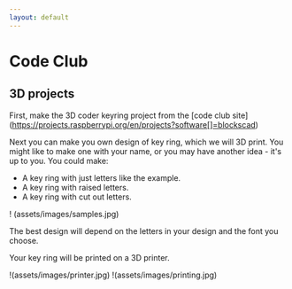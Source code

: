 ```yaml
---
layout: default
---
```

# Code Club

## 3D projects

First, make the 3D coder keyring  project from the [code club site] (https://projects.raspberrypi.org/en/projects?software[]=blockscad)


Next you can make you own design of key ring, which we will 3D print. You might like to make one with your name, or you may have another idea - it's up to you. You could make:

* A key ring with just letters like the example.
* A key ring with raised letters.
* A key ring with cut out letters.

! (assets/images/samples.jpg)

The best design will depend on the letters in your design and the font you choose.

Your key ring will be printed on a 3D printer.

!(assets/images/printer.jpg)
!(assets/images/printing.jpg)


